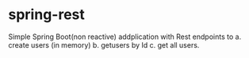 # spring-rest
Simple Spring Boot(non reactive) addplication with Rest endpoints to 
a. create users (in memory)
b. getusers by Id
c. get all users.
